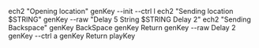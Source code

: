 ech2 "Opening location" genKey --init --ctrl l ech2 "Sending location $STRING"
genKey --raw "Delay 5 String $STRING Delay 2" ech2 "Sending Backspace" genKey
BackSpace genKey Return genKey --raw Delay 2 genKey --ctrl a genKey Return
playKey
